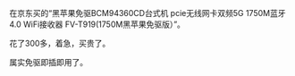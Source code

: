 在京东买的“黑苹果免驱BCM94360CD台式机 pcie无线网卡双频5G 1750M蓝牙4.0 WiFi接收器 FV-T919(1750M黑苹果免驱版）”。

花了300多，着急，买贵了。

属实免驱即插即用了。